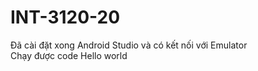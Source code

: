 # INT-3120-20  
Đã cài đặt xong Android Studio và có kết nối với Emulator  
Chạy được code Hello world  
